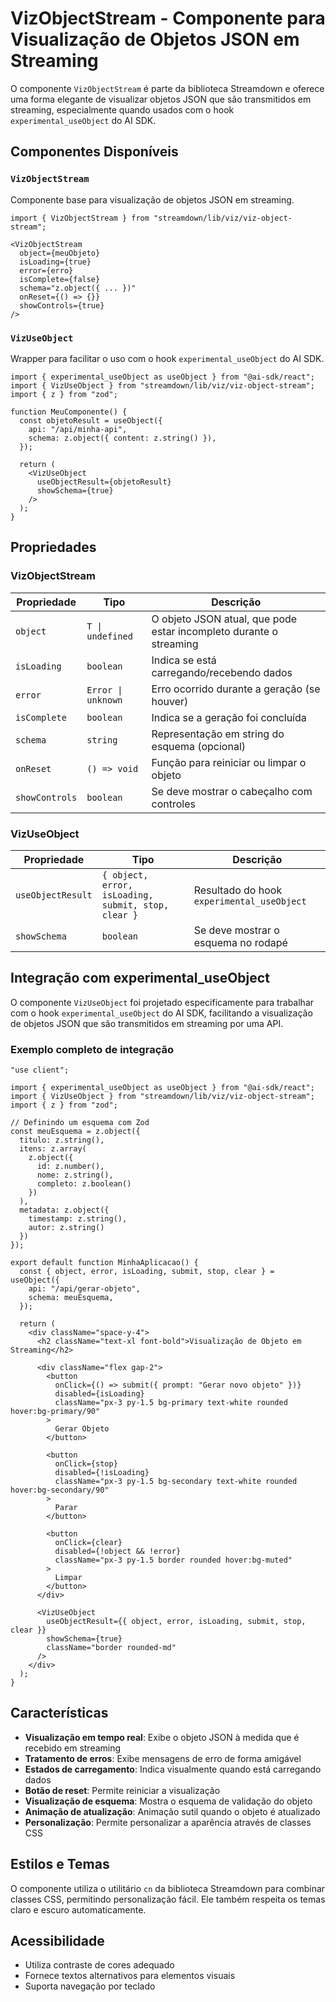 # VizObjectStream - Componente para Visualização de Objetos JSON em Streaming

O componente `VizObjectStream` é parte da biblioteca Streamdown e oferece uma forma elegante de visualizar objetos JSON que são transmitidos em streaming, especialmente quando usados com o hook `experimental_useObject` do AI SDK.

## Componentes Disponíveis

### `VizObjectStream`

Componente base para visualização de objetos JSON em streaming.

```tsx
import { VizObjectStream } from "streamdown/lib/viz/viz-object-stream";

<VizObjectStream
  object={meuObjeto}
  isLoading={true}
  error={erro}
  isComplete={false}
  schema="z.object({ ... })"
  onReset={() => {}}
  showControls={true}
/>
```

### `VizUseObject`

Wrapper para facilitar o uso com o hook `experimental_useObject` do AI SDK.

```tsx
import { experimental_useObject as useObject } from "@ai-sdk/react";
import { VizUseObject } from "streamdown/lib/viz/viz-object-stream";
import { z } from "zod";

function MeuComponente() {
  const objetoResult = useObject({
    api: "/api/minha-api",
    schema: z.object({ content: z.string() }),
  });

  return (
    <VizUseObject
      useObjectResult={objetoResult}
      showSchema={true}
    />
  );
}
```

## Propriedades

### VizObjectStream

| Propriedade | Tipo | Descrição |
|-------------|------|-----------|
| `object` | `T \| undefined` | O objeto JSON atual, que pode estar incompleto durante o streaming |
| `isLoading` | `boolean` | Indica se está carregando/recebendo dados |
| `error` | `Error \| unknown` | Erro ocorrido durante a geração (se houver) |
| `isComplete` | `boolean` | Indica se a geração foi concluída |
| `schema` | `string` | Representação em string do esquema (opcional) |
| `onReset` | `() => void` | Função para reiniciar ou limpar o objeto |
| `showControls` | `boolean` | Se deve mostrar o cabeçalho com controles |

### VizUseObject

| Propriedade | Tipo | Descrição |
|-------------|------|-----------|
| `useObjectResult` | `{ object, error, isLoading, submit, stop, clear }` | Resultado do hook `experimental_useObject` |
| `showSchema` | `boolean` | Se deve mostrar o esquema no rodapé |

## Integração com experimental_useObject

O componente `VizUseObject` foi projetado especificamente para trabalhar com o hook `experimental_useObject` do AI SDK, facilitando a visualização de objetos JSON que são transmitidos em streaming por uma API.

### Exemplo completo de integração

```tsx
"use client";

import { experimental_useObject as useObject } from "@ai-sdk/react";
import { VizUseObject } from "streamdown/lib/viz/viz-object-stream";
import { z } from "zod";

// Definindo um esquema com Zod
const meuEsquema = z.object({
  titulo: z.string(),
  itens: z.array(
    z.object({
      id: z.number(),
      nome: z.string(),
      completo: z.boolean()
    })
  ),
  metadata: z.object({
    timestamp: z.string(),
    autor: z.string()
  })
});

export default function MinhaAplicacao() {
  const { object, error, isLoading, submit, stop, clear } = useObject({
    api: "/api/gerar-objeto",
    schema: meuEsquema,
  });

  return (
    <div className="space-y-4">
      <h2 className="text-xl font-bold">Visualização de Objeto em Streaming</h2>
      
      <div className="flex gap-2">
        <button
          onClick={() => submit({ prompt: "Gerar novo objeto" })}
          disabled={isLoading}
          className="px-3 py-1.5 bg-primary text-white rounded hover:bg-primary/90"
        >
          Gerar Objeto
        </button>
        
        <button
          onClick={stop}
          disabled={!isLoading}
          className="px-3 py-1.5 bg-secondary text-white rounded hover:bg-secondary/90"
        >
          Parar
        </button>
        
        <button
          onClick={clear}
          disabled={!object && !error}
          className="px-3 py-1.5 border rounded hover:bg-muted"
        >
          Limpar
        </button>
      </div>
      
      <VizUseObject
        useObjectResult={{ object, error, isLoading, submit, stop, clear }}
        showSchema={true}
        className="border rounded-md"
      />
    </div>
  );
}
```

## Características

- **Visualização em tempo real**: Exibe o objeto JSON à medida que é recebido em streaming
- **Tratamento de erros**: Exibe mensagens de erro de forma amigável
- **Estados de carregamento**: Indica visualmente quando está carregando dados
- **Botão de reset**: Permite reiniciar a visualização
- **Visualização de esquema**: Mostra o esquema de validação do objeto
- **Animação de atualização**: Animação sutil quando o objeto é atualizado
- **Personalização**: Permite personalizar a aparência através de classes CSS

## Estilos e Temas

O componente utiliza o utilitário `cn` da biblioteca Streamdown para combinar classes CSS, permitindo personalização fácil. Ele também respeita os temas claro e escuro automaticamente.

## Acessibilidade

- Utiliza contraste de cores adequado
- Fornece textos alternativos para elementos visuais
- Suporta navegação por teclado